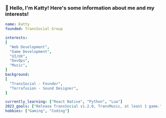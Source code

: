 ### 🚀 Hello, I'm Katty! Here's some information about me and my interests! 
```yaml 
name: Katty
founded: TransSocial Group

interests:
[
  "Web Development",
  "Game Development",
  "UI/UX",
  "DevOps",
  "Music",
]
background:
[
  "TransSocial - Founder",
  "Terrafusion - Sound Designer",
]

currently_learning: ["React Native", "Python", "Lua"]
2023_goals: ["Release TransSocial v1.2.0, TransMusic, at least 1 game."]
hobbies: ["Gaming", "Coding"]
```
